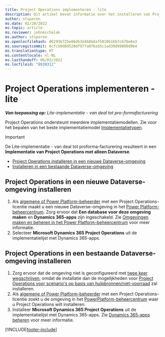 ```yaml
---
title: Project Operations implementeren - lite
description: Dit artikel bevat informatie over het installeren van Project Operations Lite-implementatie - van deal tot pro-formafacturering.
author: stsporen
ms.date: 02/28/2022
ms.topic: article
ms.reviewer: johnmichalak
ms.author: stsporen
ms.openlocfilehash: 86293b725e86db3d4b8bdaf5810b16b7c670e8a3
ms.sourcegitcommit: 6cfc50d89528df977a8f6a55c1ad39d99800d9b4
ms.translationtype: HT
ms.contentlocale: nl-NL
ms.lasthandoff: 06/03/2022
ms.locfileid: "8930312"
---
```

# <a name="deploy-project-operations---lite"></a>Project Operations implementeren - lite

_**Van toepassing op:** Lite-implementatie - van deal tot pro-formafacturering_



Project Operations ondersteunt meerdere implementatiemodellen. Zie voor het bepalen van het beste implementatiemodel [Implementatietypen](determine-deployment-type.md).


> [!IMPORTANT]
> De Lite-implementatie - van deal tot proforma-facturering resulteert in een **Implementatie van Project Operations met alleen Dataverse**.

- [Project Operations installeren in een nieuwe Dataverse-omgeving](#new)
- [Installeren in een bestaande Dataverse-omgeving](#existing)



## <a name="install-project-operations-to-a-new-dataverse-environment"></a><a name="new"></a>Project Operations in een nieuwe Dataverse-omgeving installeren

1. Als [algemene of Power Platform-beheerder](/power-platform/admin/global-service-administrators-can-administer-without-license) met een Project Operations-licentie maakt u een nieuwe Dataverse-omgeving in het [Power Platform-beheercentrum](https://admin.powerplatform.com). Zorg ervoor dat **Een database voor deze omgeving maken** en **Dynamics 365-apps** zijn ingeschakeld. Zie [Omgevingen maken en beheren in het Power Platform-beheercentrum](/power-platform/admin/create-environment#create-an-environment-in-the-power-platform-admin-center) voor meer informatie.
2. Selecteer **Microsoft Dynamics 365 Project Operations** uit de implementatielijst met Dynamics 365-apps.


## <a name="install-project-operations-to-an-existing-dataverse-environment"></a><a name="existing"></a>Project Operations in een bestaande Dataverse-omgeving installeren
1. Zorg ervoor dat de omgeving niet is geconfigureerd met [twee keer wegschrijven](/dynamics365/fin-ops-core/dev-itpro/data-entities/dual-write/dual-write-overview), omdat de installatie dan de mogelijkheden voor [Project Operations voor scenario's op basis van hulpbronnen/niet-voorraad](project-operations-integrated-deployment-overview.md) zal installeren.
2. Als [algemene of Power Platform-beheerder](/power-platform/admin/global-service-administrators-can-administer-without-license) met een Project Operations-licentie zoekt u de omgeving in het [PowerPlatform-beheercentrum](https://admin.powerplatform.com) waar u Project Operations wilt installeren.
3. Installeer **Microsoft Dynamics 365 Project Operations** uit de implementatielijst met Dynamics 365-apps. Zie [Dynamics 365-apps beheren](/power-platform/admin/manage-apps) voor meer informatie.




[!INCLUDE[footer-include](../includes/footer-banner.md)]
